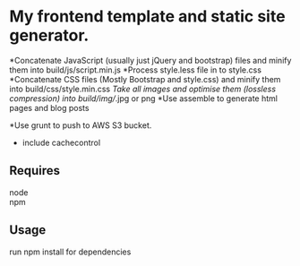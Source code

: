 # My frontend template and static site generator.

*Concatenate JavaScript (usually just jQuery and bootstrap) files and minify them into build/js/script.min.js
*Process style.less file in to style.css
*Concatenate CSS files (Mostly Bootstrap and style.css) and minify them into build/css/style.min.css
*Take all images and optimise them (lossless compression) into build/img/*.jpg or png
*Use assemble to generate html pages and blog posts

*Use grunt to push to AWS S3 bucket.
- include cachecontrol

## Requires

node  
npm

## Usage

run npm install for dependencies

